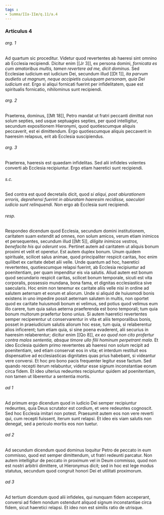 ```yaml
---
tags : 
- Summa/IIa-IIæ/q.11/a.4
---
```


### Articulus 4

###### arg. 1
Ad quartum sic proceditur. Videtur quod revertentes ab haeresi sint omnino ab Ecclesia recipiendi. Dicitur enim [[Jr 3]], ex persona domini, *fornicata es cum amatoribus multis, tamen revertere ad me, dicit dominus*. Sed Ecclesiae iudicium est iudicium Dei, secundum illud [[Dt 1]], *ita parvum audietis ut magnum, neque accipietis cuiusquam personam, quia Dei iudicium est*. Ergo si aliqui fornicati fuerint per infidelitatem, quae est spiritualis fornicatio, nihilominus sunt recipiendi.

###### arg. 2
Praeterea, dominus, [[Mt 18]], Petro mandat ut fratri peccanti dimittat non solum septies, sed usque septuagies septies, per quod intelligitur, secundum expositionem Hieronymi, quod quotiescumque aliquis peccaverit, est ei dimittendum. Ergo quotiescumque aliquis peccaverit in haeresim relapsus, erit ab Ecclesia suscipiendus.

###### arg. 3
Praeterea, haeresis est quaedam infidelitas. Sed alii infideles volentes converti ab Ecclesia recipiuntur. Ergo etiam haeretici sunt recipiendi.

###### s.c.
Sed contra est quod decretalis dicit, quod *si aliqui, post abiurationem erroris, deprehensi fuerint in abiuratam haeresim recidisse, saeculari iudicio sunt relinquendi*. Non ergo ab Ecclesia sunt recipiendi.

###### resp.
Respondeo dicendum quod Ecclesia, secundum domini institutionem, caritatem suam extendit ad omnes, non solum amicos, verum etiam inimicos et persequentes, secundum illud [[Mt 5]], *diligite inimicos vestros, benefacite his qui oderunt vos*. Pertinet autem ad caritatem ut aliquis bonum proximi et velit et operetur. Est autem duplex bonum. Unum quidem spirituale, scilicet salus animae, quod principaliter respicit caritas, hoc enim quilibet ex caritate debet alii velle. Unde quantum ad hoc, haeretici revertentes, quotiescumque relapsi fuerint, ab Ecclesia recipiuntur ad poenitentiam, per quam impenditur eis via salutis. Aliud autem est bonum quod secundario respicit caritas, scilicet bonum temporale, sicuti est vita corporalis, possessio mundana, bona fama, et dignitas ecclesiastica sive saecularis. Hoc enim non tenemur ex caritate aliis velle nisi in ordine ad salutem aeternam et eorum et aliorum. Unde si aliquid de huiusmodi bonis existens in uno impedire possit aeternam salutem in multis, non oportet quod ex caritate huiusmodi bonum ei velimus, sed potius quod velimus eum illo carere, tum quia salus aeterna praeferenda est bono temporali; tum quia bonum multorum praefertur bono unius. Si autem haeretici revertentes semper reciperentur ut conservarentur in vita et aliis temporalibus bonis, posset in praeiudicium salutis aliorum hoc esse, tum quia, si relaberentur alios inficerent; tum etiam quia, si sine poena evaderent, alii securius in haeresim relaberentur; dicitur enim [[Qo 8]], *ex eo quod non cito profertur contra malos sententia, absque timore ullo filii hominum perpetrant mala*. Et ideo Ecclesia quidem primo revertentes ab haeresi non solum recipit ad poenitentiam, sed etiam conservat eos in vita; et interdum restituit eos dispensative ad ecclesiasticas dignitates quas prius habebant, si videantur vere conversi. Et hoc pro bono pacis frequenter legitur esse factum. Sed quando recepti iterum relabuntur, videtur esse signum inconstantiae eorum circa fidem. Et ideo ulterius redeuntes recipiuntur quidem ad poenitentiam, non tamen ut liberentur a sententia mortis.

###### ad 1
Ad primum ergo dicendum quod in iudicio Dei semper recipiuntur redeuntes, quia Deus scrutator est cordium, et vere redeuntes cognoscit. Sed hoc Ecclesia imitari non potest. Praesumit autem eos non vere reverti qui, cum recepti fuissent, iterum sunt relapsi. Et ideo eis viam salutis non denegat, sed a periculo mortis eos non tuetur.

###### ad 2
Ad secundum dicendum quod dominus loquitur Petro de peccato in eum commisso, quod est semper dimittendum, ut fratri redeunti parcatur. Non autem intelligitur de peccato in proximum vel in Deum commisso, quod non est nostri arbitrii dimittere, ut Hieronymus dicit; sed in hoc est lege modus statutus, secundum quod congruit honori Dei et utilitati proximorum.

###### ad 3
Ad tertium dicendum quod alii infideles, qui nunquam fidem acceperant, conversi ad fidem nondum ostendunt aliquod signum inconstantiae circa fidem, sicut haeretici relapsi. Et ideo non est similis ratio de utrisque.

